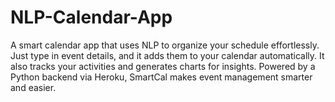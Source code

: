 # NLP-Calendar-App
A smart calendar app that uses NLP to organize your schedule effortlessly. Just type in event details, and it adds them to your calendar automatically. It also tracks your activities and generates charts for insights. Powered by a Python backend via Heroku, SmartCal makes event management smarter and easier.
